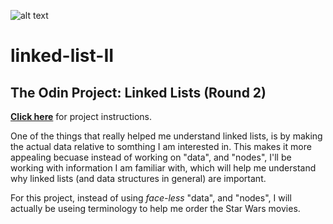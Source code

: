 ![alt text](https://images.unsplash.com/photo-1416543974351-c28453497ef4?ixlib=rb-4.0.3&ixid=MnwxMjA3fDB8MHxwaG90by1wYWdlfHx8fGVufDB8fHx8&auto=format&fit=crop&w=873&q=80 "Unsplash: Mike Alonzo (mikezo)")
# linked-list-II
## The Odin Project: Linked Lists (Round 2)
[**Click here**](https://www.theodinproject.com/lessons/javascript-linked-lists "The Odin Project") for project instructions.

One of the things that really helped me understand linked lists, is by making the actual data relative to somthing I am interested in. This makes it more appealing becuase instead of working on "data", and "nodes", I'll be working with information I am familiar with, which will help me understand why linked lists (and data structures in general) are important. 

For this project, instead of using *face-less* "data", and "nodes", I will actually be useing terminology to help me order the Star Wars movies. 
